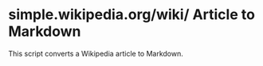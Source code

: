 # simple.wikipedia.org/wiki/ Article to Markdown

This script converts a Wikipedia article to Markdown.